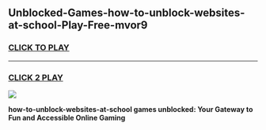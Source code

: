 
## Unblocked-Games-how-to-unblock-websites-at-school-Play-Free-mvor9
<h3>
<a href="https://premium76.site?title=how-to-unblock-websites-at-school&ref=21A">CLICK TO PLAY</a></h3>
<hr>

<h3>
<a href="https://premium76.site?title=how-to-unblock-websites-at-school&ref=21A">CLICK 2 PLAY</a>
  
</h3>

<a href="https://premium76.site?title=how-to-unblock-websites-at-school&ref=21A"><img src="https://clearcache.store/games.png"></a>


**how-to-unblock-websites-at-school games unblocked: Your Gateway to Fun and Accessible Online Gaming**
